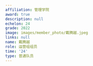 ```yaml
---
affiliation: 管理学院
award: true
description: null
echelon: 24
grade: 2022
image: images/member_photo/戴腾越.jpeg
links: null
name: 戴腾越
role: 运营组组员
time: '24'
type: 普通队员
---
```

